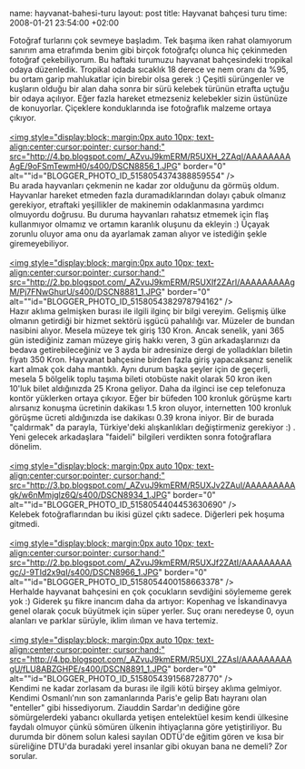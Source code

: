 name: hayvanat-bahesi-turu
layout: post
title: Hayvanat bahçesi turu
time: 2008-01-21 23:54:00 +02:00

Fotoğraf turlarını çok sevmeye başladım. Tek başıma iken rahat olamıyorum sanırım ama etrafımda benim gibi birçok fotoğrafçı olunca hiç çekinmeden fotoğraf çekebiliyorum. Bu haftaki turumuzu hayvanat bahçesindeki tropikal odaya düzenledik. Tropikal odada sıcaklık 18 derece ve nem oranı da %95, bu ortam garip mahlukatlar için birebir olsa gerek :) Çeşitli sürüngenler ve kuşların olduğu bir alan daha sonra bir sürü kelebek türünün etrafta uçtuğu bir odaya açılıyor. Eğer fazla hareket etmezseniz kelebekler sizin üstünüze de konuyorlar. Çiçeklere konduklarında ise fotoğraflık malzeme ortaya çıkıyor.<br /><br /><a href="http://4.bp.blogspot.com/_AZvuJ9kmERM/R5UXH_2ZAqI/AAAAAAAAAgE/9oFSmTewmH0/s1600-h/DSCN8856_1.JPG"><img style="display:block; margin:0px auto 10px; text-align:center;cursor:pointer; cursor:hand;" src="http://4.bp.blogspot.com/_AZvuJ9kmERM/R5UXH_2ZAqI/AAAAAAAAAgE/9oFSmTewmH0/s400/DSCN8856_1.JPG" border="0" alt=""id="BLOGGER_PHOTO_ID_5158054374388859554" /></a><br />Bu arada hayvanları çekmenin ne kadar zor olduğunu da görmüş oldum. Hayvanlar hareket etmeden fazla duramadıklarından dolayı çabuk olmanız gerekiyor, etraftaki yeşillikler de makinemin odaklanmasına yardımcı olmuyordu doğrusu. Bu duruma hayvanları rahatsız etmemek için flaş kullanmıyor olmamız ve ortamın karanlık oluşunu da ekleyin :) Üçayak zorunlu oluyor ama onu da ayarlamak zaman alıyor ve istediğin şekle giremeyebiliyor.<br /><br /><a href="http://2.bp.blogspot.com/_AZvuJ9kmERM/R5UXIf2ZArI/AAAAAAAAAgM/Pj7FNwGhurU/s1600-h/DSCN8881_1.JPG"><img style="display:block; margin:0px auto 10px; text-align:center;cursor:pointer; cursor:hand;" src="http://2.bp.blogspot.com/_AZvuJ9kmERM/R5UXIf2ZArI/AAAAAAAAAgM/Pj7FNwGhurU/s400/DSCN8881_1.JPG" border="0" alt=""id="BLOGGER_PHOTO_ID_5158054382978794162" /></a><br />Hazır aklıma gelmişken burası ile ilgili ilginç bir bilgi vereyim. Gelişmiş ülke olmanın getirdiği bir hizmet sektörü işgücü pahalılığı var. Müzeler de bundan nasibini alıyor. Mesela müzeye tek giriş 130 Kron. Ancak senelik, yani 365 gün istediğiniz zaman müzeye giriş hakkı veren, 3 gün arkadaşlarınızı da bedava getirebileceğiniz ve 3 ayda bir adresinize dergi de yolladıkları biletin fiyatı 350 Kron. Hayvanat bahçesine birden fazla giriş yapacaksanız senelik kart almak çok daha mantıklı. Aynı durum başka şeyler için de geçerli, mesela 5 bölgelik toplu taşıma bileti otobüste nakit olarak 50 kron iken 10'luk bilet aldığınızda 25 Krona geliyor. Daha da ilginci ise cep telefonuza kontör yüklerken ortaya çıkıyor. Eğer bir büfeden 100 kronluk görüşme kartı alırsanız konuşma ücretinin dakikası 1.5 kron oluyor, internetten 100 kronluk görüşme ücreti aldığınızda ise dakikası 0.39 krona iniyor. Bir de burada "çaldırmak" da parayla, Türkiye'deki alışkanlıkları değiştirmeniz gerekiyor :) . Yeni gelecek arkadaşlara "faideli" bilgileri verdikten sonra fotoğraflara dönelim.<br /><br /><a href="http://3.bp.blogspot.com/_AZvuJ9kmERM/R5UXJv2ZAuI/AAAAAAAAAgk/w6nMmjglz6Q/s1600-h/DSCN8934_1.JPG"><img style="display:block; margin:0px auto 10px; text-align:center;cursor:pointer; cursor:hand;" src="http://3.bp.blogspot.com/_AZvuJ9kmERM/R5UXJv2ZAuI/AAAAAAAAAgk/w6nMmjglz6Q/s400/DSCN8934_1.JPG" border="0" alt=""id="BLOGGER_PHOTO_ID_5158054404453630690" /></a><br />Kelebek fotoğraflarından bu ikisi güzel çıktı sadece. Diğerleri pek hoşuma gitmedi.<br /><br /><a href="http://2.bp.blogspot.com/_AZvuJ9kmERM/R5UXJf2ZAtI/AAAAAAAAAgc/J-9TId2x9qI/s1600-h/DSCN8966_1.JPG"><img style="display:block; margin:0px auto 10px; text-align:center;cursor:pointer; cursor:hand;" src="http://2.bp.blogspot.com/_AZvuJ9kmERM/R5UXJf2ZAtI/AAAAAAAAAgc/J-9TId2x9qI/s400/DSCN8966_1.JPG" border="0" alt=""id="BLOGGER_PHOTO_ID_5158054400158663378" /></a><br />Herhalde hayvanat bahçesini en çok çocukların sevdiğini söylememe gerek yok :) Giderek şu fikre inancım daha da artıyor: Kopenhag ve İskandinavya genel olarak çocuk büyütmek için süper yerler. Suç oranı neredeyse 0, oyun alanları ve parklar sürüyle, iklim ılıman ve hava tertemiz. <br /><br /><a href="http://4.bp.blogspot.com/_AZvuJ9kmERM/R5UXI_2ZAsI/AAAAAAAAAgU/fLU8ABZGHPE/s1600-h/DSCN8891_1.JPG"><img style="display:block; margin:0px auto 10px; text-align:center;cursor:pointer; cursor:hand;" src="http://4.bp.blogspot.com/_AZvuJ9kmERM/R5UXI_2ZAsI/AAAAAAAAAgU/fLU8ABZGHPE/s400/DSCN8891_1.JPG" border="0" alt=""id="BLOGGER_PHOTO_ID_5158054391568728770" /></a><br />Kendimi ne kadar zorlasam da burası ile ilgili kötü birşey aklıma gelmiyor. Kendimi Osmanlı'nın son zamanlarında Paris'e gelip Batı hayranı olan "enteller" gibi hissediyorum. Ziauddin Sardar'ın dediğine göre sömürgelerdeki yabancı okullarda yetişen entelektüel kesim kendi ülkesine faydalı olmuyor çünkü sömüren ülkenin ihtiyaçlarına göre yetiştiriliyor. Bu durumda bir dönem solun kalesi sayılan ODTÜ'de eğitim gören ve kısa bir süreliğine DTU'da buradaki yerel insanlar gibi okuyan bana ne demeli? Zor sorular.
